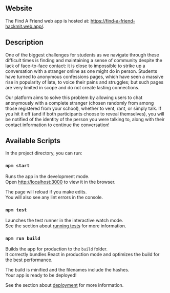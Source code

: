 ## Website

The Find A Friend web app is hosted at: https://find-a-friend-hackmit.web.app/.

## Description

One of the biggest challenges for students as we navigate through these difficult times is finding and maintaining a sense of community despite the lack of face-to-face contact: it is close to impossible to strike up a conversation with a stranger online as one might do in person. Students have turned to anonymous confessions pages, which have seen a massive rise in popularity of late, to voice their pains and struggles; but such pages are very limited in scope and do not create lasting connections.

Our platform aims to solve this problem by allowing users to chat anonymously with a complete stranger (chosen randomly from among those registered from your school), whether to vent, rant, or simply talk. If you hit it off (and if both participants choose to reveal themselves), you will be notified of the identity of the person you were talking to, along with their contact information to continue the conversation!

## Available Scripts

In the project directory, you can run:

### `npm start`

Runs the app in the development mode.<br />
Open [http://localhost:3000](http://localhost:3000) to view it in the browser.

The page will reload if you make edits.<br />
You will also see any lint errors in the console.

### `npm test`

Launches the test runner in the interactive watch mode.<br />
See the section about [running tests](https://facebook.github.io/create-react-app/docs/running-tests) for more information.

### `npm run build`

Builds the app for production to the `build` folder.<br />
It correctly bundles React in production mode and optimizes the build for the best performance.

The build is minified and the filenames include the hashes.<br />
Your app is ready to be deployed!

See the section about [deployment](https://facebook.github.io/create-react-app/docs/deployment) for more information.
